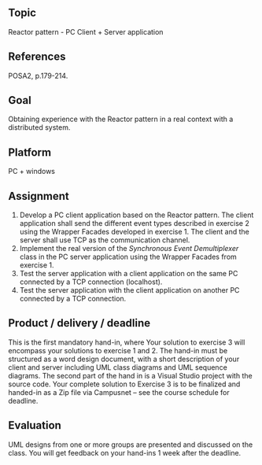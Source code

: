 Topic
-----
Reactor pattern - PC Client + Server application
 
References
----------
POSA2, p.179-214.
 
Goal
----
Obtaining experience with the Reactor pattern in a real context with a distributed system.
 
Platform
--------
PC + windows
 
Assignment
----------
<ol>
<li>Develop a PC client application based on the Reactor pattern. The client application shall send the different event types described in exercise 2 using the Wrapper Facades developed in exercise 1. The client and the server shall use TCP as the communication channel.</li>
<li>Implement the real version of the <em>Synchronous Event Demultiplexer</em> class in the PC server application using the Wrapper Facades from exercise 1.</li>
<li>Test the server application with a client application on the same PC connected by a TCP connection (localhost).</li>
<li>Test the server application with the client application on another PC connected by a TCP connection.</li>
</ol>
 
Product / delivery / deadline
-----------------------------
This is the first mandatory hand-in, where Your solution to exercise 3 will encompass your solutions to exercise 1 and 2.
The hand-in must be structured as a word design document, with a short description of your client and server including UML class diagrams and UML sequence diagrams. The second part of the hand in is a Visual Studio project with the source code.
Your complete solution to Exercise 3 is to be finalized and handed-in as a Zip file via Campusnet – see the course schedule for deadline.
 
Evaluation
----------
UML designs from one or more groups are presented and discussed on the class.
You will get feedback on your hand-ins 1 week after the deadline.